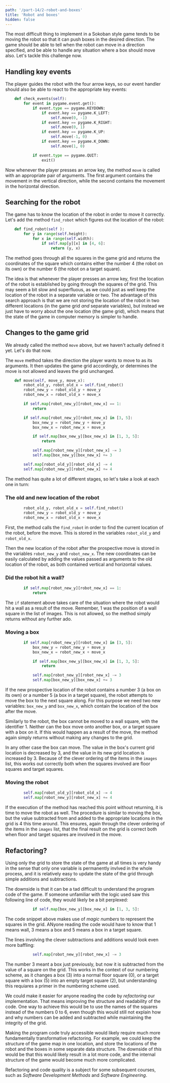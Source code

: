 ```yaml
---
path: '/part-14/2-robot-and-boxes'
title: 'Robot and boxes'
hidden: false
---
```


The most difficult thing to implement in a Sokoban style game tends to be moving the robot so that it can push boxes in the desired direction. The game should be able to tell when the robot can move in a direction specified, and be able to handle any situation where a box should move also. Let's tackle this challenge now.

## Handling key events

The player guides the robot with the four arrow keys, so our event handler should also be able to react to the appropriate key events:

```python
    def check_events(self):
        for event in pygame.event.get():
            if event.type == pygame.KEYDOWN:
                if event.key == pygame.K_LEFT:
                    self.move(0, -1)
                if event.key == pygame.K_RIGHT:
                    self.move(0, 1)
                if event.key == pygame.K_UP:
                    self.move(-1, 0)
                if event.key == pygame.K_DOWN:
                    self.move(1, 0)

            if event.type == pygame.QUIT:
                exit()
```

Now whenever the player presses an arrow key, the method `move` is called with an appropriate pair of arguments. The first argument contains the movement in the vertical direction, while the second contains the movement in the horizontal direction.

## Searching for the robot

The game has to know the location of the robot in order to move it correctly. Let's add the method `find_robot` which figures out the location of the robot:

```python
    def find_robot(self ):
        for y in range(self.height):
            for x in range(self.width):
                if self.map[y][x] in [4, 6]:
                    return (y, x)
```

The method goes through all the squares in the game grid and returns the coordinates of the square which contains either the number 4 (the robot on its own) or the number 6 (the robot on a target square).

The idea is that whenever the player presses an arrow key, first the location of the robot is established by going through the squares of the grid. This may seem a bit slow and superfluous, as we could just as well keep the location of the robot in a separate variable or two. The advantage of this search approach is that we are not storing the location of the robot in two different locations (in the game grid _and_ separate variables), but instead we just have to worry about the one location (the game grid), which means that the state of the game in computer memory is simpler to handle.

## Changes to the game grid

We already called the method `move` above, but we haven't actually defined it yet. Let's do that now.

The `move` method takes the direction the player wants to move to as its arguments. It then updates the game grid accordingly, or determines the move is not allowed and leaves the grid unchanged.

```python
    def move(self, move_y, move_x):
        robot_old_y, robot_old_x = self.find_robot() 
        robot_new_y = robot_old_y + move_y
        robot_new_x = robot_old_x + move_x

        if self.map[robot_new_y][robot_new_x] == 1:
            return

        if self.map[robot_new_y][robot_new_x] in [3, 5]:
            box_new_y = robot_new_y + move_y
            box_new_x = robot_new_x + move_x

            if self.map[box_new_y][box_new_x] in [1, 3, 5]:
                return

            self.map[robot_new_y][robot_new_x] -= 3
            self.map[box_new_y][box_new_x] += 3

        self.map[robot_old_y][robot_old_x] -= 4
        self.map[robot_new_y][robot_new_x] += 4
```

The method has quite a lot of different stages, so let's take a look at each one in turn:

### The old and new location of the robot

```python
        robot_old_y, robot_old_x = self.find_robot() 
        robot_new_y = robot_old_y + move_y
        robot_new_x = robot_old_x + move_x
```

First, the method calls the `find_robot` in order to find the current location of the robot, before the move. This is stored in the variables `robot_old_y` and `robot_old_x`.

Then the new location of the robot after the prospective move is stored in the variables `robot_new_y` and `robot_new_x`. The new coordinates can be easily calculated by adding the values passed as arguments to the old location of the robot, as both contained vertical and horizontal values.

### Did the robot hit a wall?

```python
        if self.map[robot_new_y][robot_new_x] == 1:
            return
```

The `if` statement above takes care of the situation where the robot would hit a wall as a result of the move. Remember, 1 was the position of a wall square in the list of images. This is not allowed, so the method simply returns without any further ado.

### Moving a box

```python
        if self.map[robot_new_y][robot_new_x] in [3, 5]:
            box_new_y = robot_new_y + move_y
            box_new_x = robot_new_x + move_x

            if self.map[box_new_y][box_new_x] in [1, 3, 5]:
                return

            self.map[robot_new_y][robot_new_x] -= 3
            self.map[box_new_y][box_new_x] += 3
```

If the new prospective location of the robot contains a number 3 (a box on its own) or a number 5 (a box in a target square), the robot attempts to move the box to the next square along. For this purpose we need two new variables: `box_new_y` and `box_new_x`, which contain the location of the box after the move.

Similarly to the robot, the box cannot be moved to a wall square, with the identifier 1. Neither can the box move onto another box, or a target square with a box on it. If this would happen as a result of the move, the method again simply returns without making any changes to the grid.

In any other case the box can move. The value in the box's current grid location is decreased by 3, and the value in its new grid location is increased by 3. Because of the clever ordering of the items in the `images` list, this works out correctly both when the squares involved are floor squares and target squares.

### Moving the robot

```python
        self.map[robot_old_y][robot_old_x] -= 4
        self.map[robot_new_y][robot_new_x] += 4
```

If the execution of the method has reached this point without returning, it is time to move the robot as well. The procedure is similar to moving the box, but the value subtracted from and added to the appropriate locations in the grid is 4 this time around. This ensures, again through the clever ordering of the items in the `images` list, that the final result on the grid is correct both when floor and target squares are involved in the move.

## Refactoring?

Using only the grid to store the state of the game at all times is very handy in the sense that only one variable is permanently invlved in the whole process, and it is relatively easy to update the state of the grid through simple additions and subtractions.

The downside is that it can be a tad difficult to understand the program code of the game. If someone unfamiliar with the logic used saw this following line of code, they would likely be a bit perplexed:

```python
            if self.map[box_new_y][box_new_x] in [1, 3, 5]:
```

The code snippet above makes use of _magic numbers_ to represent the squares in the grid. ANyone reading the code would have to know that 1 means wall, 3 means a box and 5 means a box in a target square.

The lines involving the clever subtractions and additions would look even more baffling:

```python
            self.map[robot_new_y][robot_new_x] -= 3
```

The number 3 meant a box just previously, but now it is subtracted from the value of a square on the grid. This works in the context of our numbering scheme, as it changes a box (3) into a normal floor square (0), or a target square with a box (5) into an empty target square (2), but understanding this requiares a primer in the numbering scheme used.

We could make it easier for anyone reading the code by _refactoring_ our implementation. That means improving the structure and readability of the code. One way to achieve this would be to use the names of the squares instead of the numbers 0 to 6, even though this would still not explain how and why numbers can be added and subtracted while maintaining the integrity of the grid. 

Making the program code truly accessible would likely require much more fundamentally transformative refactoring. For example, we could keep the structure of the game map in one location, and store the locations of the robot and the boxes in some separate data structure. The downside of _this_ would be that this would likely result in a lot more code, and the internal structure of the game would become much more complicated.

Refactoring and code quality is a subject for some subsequent courses, such as _Software Development Methods_ and _Software Engineering_.
